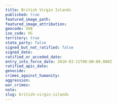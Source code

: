 ```yaml
---
title: British Virgin Islands
published: true
featured_image_path:
featured_image_attribution:
geocode: VGB
iso_code: VG
territory: true
state_party: false
signed_but_not_ratified: false
signed_date:
ratified_or_acceded_date:
entry_into_force_date: 2010-03-11T00:00:00.000Z
ratified_apic_date:
genocide:
crimes_against_humanity:
aggression:
war_crimes:
note:
slug: british-virgin-islands
---
```



